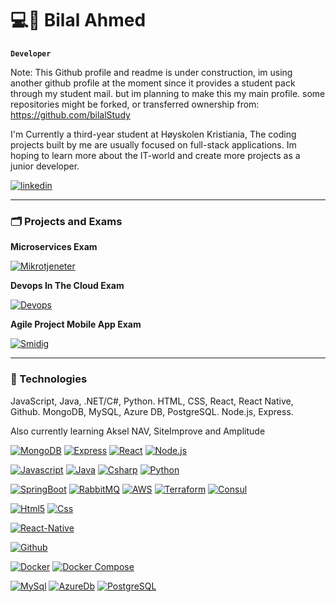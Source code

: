 # 💻🤯 Bilal Ahmed

**`Developer`**

Note: This Github profile and readme is under construction, im using another github profile at the moment since it provides a student pack through my student mail. but im planning to make this my main profile. some repositories might be forked, or transferred ownership from: https://github.com/bilalStudy 

I'm Currently a third-year student at Høyskolen Kristiania, The coding projects built by me are usually focused on full-stack applications. Im hoping to learn more about the IT-world and create more projects as a junior developer.



   <p align="left">
      <a href="https://www.linkedin.com/in/bilal-ahmed-703139263/">
         <img alt="linkedin" title="LinkedIn Profile" src="https://custom-icon-badges.demolab.com/badge/linkedin-originals?color=%23808080&style=for-the-badge&logo=linkedin-originals&logoColor&labelColor=5A5A5A"/></a> 
   </p>

---

### 🗂️ Projects and Exams

**Microservices Exam**

[![Mikrotjeneter](https://custom-icon-badges.demolab.com/badge/-MicroServices%20PG3402-gold?style=for-the-badge&logo=package&logoColor=black)](https://github.com/DevBilalAhmed/javamicroservice)

**Devops In The Cloud Exam**

[![Devops](https://custom-icon-badges.demolab.com/badge/-Devops%20In%20The%20Cloud%20PGR301-gold?style=for-the-badge&logo=package&logoColor=black)](https://github.com/DevBilalAhmed/ExamPGR301)

**Agile Project Mobile App Exam**

[![Smidig](https://custom-icon-badges.demolab.com/badge/-Agile%20Project%20PRO202-gold?style=for-the-badge&logo=package&logoColor=black)](https://github.com/DevBilalAhmed/SmidigProsjektEksamen)

---

### 🧰 Technologies

JavaScript, Java, .NET/C#, Python.
HTML, CSS, React, React Native, Github.
MongoDB, MySQL, Azure DB, PostgreSQL.
Node.js, Express.

Also currently learning Aksel NAV, SiteImprove and Amplitude

[![MongoDB](https://custom-icon-badges.demolab.com/badge/-MongoDB-47A248?style=for-the-badge&logo=mongodb&logoColor=white)](https://www.mongodb.com/)
[![Express](https://custom-icon-badges.demolab.com/badge/-Express-000000?style=for-the-badge&logo=express&logoColor=white)](https://expressjs.com/)
[![React](https://custom-icon-badges.demolab.com/badge/-React-218AAB?style=for-the-badge&logo=react&logoColor=white)](https://reactjs.org/)
[![Node.js](https://custom-icon-badges.demolab.com/badge/-Node.js-339933?style=for-the-badge&logo=node.js&logoColor=white)](https://nodejs.org/)

[![Javascript](https://custom-icon-badges.demolab.com/badge/-Javascript-f7df1e?style=for-the-badge&logo=javascript&logoColor=white)](https://developer.mozilla.org/en-US/docs/Web/JavaScript)
[![Java](https://custom-icon-badges.demolab.com/badge/-Java-7C0F0F?style=for-the-badge&logo=java&logoColor=white)](https://www.java.com/en/)
[![Csharp](https://custom-icon-badges.demolab.com/badge/-Csharp-1e9e24?style=for-the-badge&logo=csharp&logoColor=white)](https://learn.microsoft.com/en-us/dotnet/csharp/)
[![Python](https://custom-icon-badges.demolab.com/badge/-Python-3776ab?style=for-the-badge&logo=python&logoColor=white)](https://www.python.org/)

[![SpringBoot](https://custom-icon-badges.demolab.com/badge/-Spring_Boot-6db33f?style=for-the-badge&logo=springboot&logoColor=white)](https://spring.io/)
[![RabbitMQ](https://custom-icon-badges.demolab.com/badge/-RabbitMQ-ff6600?style=for-the-badge&logo=rabbitmq&logoColor=white)](https://www.rabbitmq.com/)
[![AWS](https://custom-icon-badges.demolab.com/badge/-AWS-ff9900?style=for-the-badge&logo=aws&logoColor=white)](https://aws.amazon.com/)
[![Terraform](https://custom-icon-badges.demolab.com/badge/-Terraform-844FBA?style=for-the-badge&logo=terraform&logoColor=white)](https://www.terraform.io/)
[![Consul](https://custom-icon-badges.demolab.com/badge/-Consul-DC477D?style=for-the-badge&logo=consul&logoColor=white)](https://www.consul.io/)

[![Html5](https://custom-icon-badges.demolab.com/badge/-Html5-FF5733?style=for-the-badge&logo=html&logoColor=white)](https://www.w3.org/html/)
[![Css](https://custom-icon-badges.demolab.com/badge/-css3-2965f1?style=for-the-badge&logo=css3&logoColor=white)](https://www.w3.org/Style/CSS/Overview.en.html)

[![React-Native](https://custom-icon-badges.demolab.com/badge/-React_Native-218AAB?style=for-the-badge&logo=react&logoColor=white)](https://reactnative.dev/)

[![Github](https://custom-icon-badges.demolab.com/badge/-Github-333?style=for-the-badge&logo=github&logoColor=white)](https://github.com/)


[![Docker](https://custom-icon-badges.demolab.com/badge/-Docker-0db7ed?style=for-the-badge&logo=docker&logoColor=white)](https://www.docker.com/)
[![Docker Compose](https://custom-icon-badges.demolab.com/badge/-Docker_Compose-778899?style=for-the-badge&logo=docker&logoColor=white)](https://www.docker.com/)

[![MySql](https://custom-icon-badges.demolab.com/badge/-Mysql-00758f?style=for-the-badge&logo=mysql&logoColor=white)](https://www.mysql.com/)
[![AzureDb](https://custom-icon-badges.demolab.com/badge/-Azure_DB-007FFF?style=for-the-badge&logo=azure&logoColor=white)](https://azure.microsoft.com/en-us/products/azure-sql/database)
[![PostgreSQL](https://custom-icon-badges.demolab.com/badge/-PostgreSQL-0064a5?style=for-the-badge&logo=postgresql&logoColor=white)](https://www.postgresql.org/)





